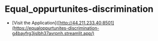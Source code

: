 # Equal_oppurtunites-discrimination

- [Visit the Application]([http://44.211.233.40:8501](https://equaloppurtunites-discrimination-g4bayfrg3jslbh37avrpnh.streamlit.app/)
